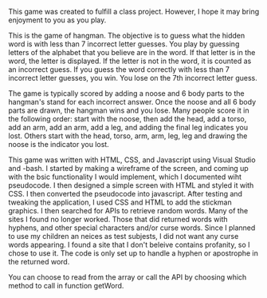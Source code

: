 This game was created to fulfill a class project.  However, I hope it may bring enjoyment to you as you play.

This is the game of hangman.  The objective is to guess what the hidden word is with less than 7 incorrect letter guesses.  You play by guessing letters of the alphabet that you believe are in the word.  If that letter is in the word, the letter is displayed.  If the letter is not in the word, it is counted as an incorrect guess.  If you guess the word correctly with less than 7 incorrect letter guesses, you win.  You lose on the 7th incorrect letter guess.

The game is typically scored by adding a noose and 6 body parts to the hangman's stand for each incorrect answer.  Once the noose and all 6 body parts are drawn, the hangman wins and you lose.  Many people score it in the following order: start with the noose, then add the head, add a torso, add an arm, add an arm, add a leg, and adding the final leg indicates you lost.  Others start with the head, torso, arm, arm, leg, leg and drawing the noose is the indicator you lost.

This game was written with HTML, CSS, and Javascript using Visual Studio and -bash.
I started by making a wireframe of the screen, and coming up with the bsic functionality I would implement, which I documented wiht pseudocode.  I then designed a simple screen with HTML and styled it with CSS.  I then converted the pseudocode into javascript.  After testing and tweaking the application, I used CSS and HTML to add the stickman graphics.  I then searched for APIs to retrieve random words.  Many of the sites I found no longer worked.  Those that did returned words with hyphens, and other special characters and/or curse words.  Since I planned to use my children an neices as test subjests, I did not want any curse words appearing.  I found a site that I don't beleive contains profanity, so I chose to use it.  The code is only set up to handle a hyphen or apostrophe in the returned word.

You can choose to read from the array or call the API by choosing which method to call in function getWord.